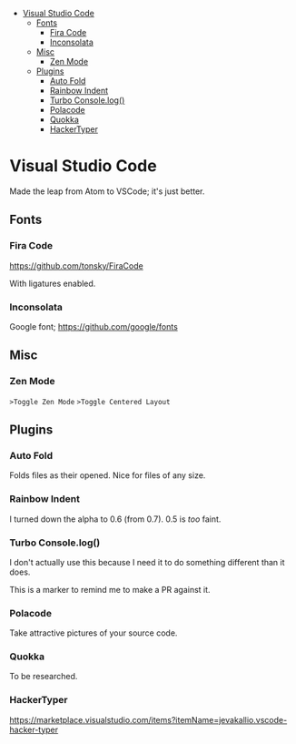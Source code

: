 <!-- TOC -->

- [Visual Studio Code](#visual-studio-code)
  - [Fonts](#fonts)
    - [Fira Code](#fira-code)
    - [Inconsolata](#inconsolata)
  - [Misc](#misc)
    - [Zen Mode](#zen-mode)
  - [Plugins](#plugins)
    - [Auto Fold](#auto-fold)
    - [Rainbow Indent](#rainbow-indent)
    - [Turbo Console.log()](#turbo-consolelog)
    - [Polacode](#polacode)
    - [Quokka](#quokka)
    - [HackerTyper](#hackertyper)

<!-- /TOC -->

# Visual Studio Code

Made the leap from Atom to VSCode; it's just better.

## Fonts

### Fira Code

https://github.com/tonsky/FiraCode

With ligatures enabled.

### Inconsolata

Google font; https://github.com/google/fonts

## Misc

### Zen Mode

`>Toggle Zen Mode`
`>Toggle Centered Layout`

## Plugins

### Auto Fold

Folds files as their opened. Nice for files of any size.

### Rainbow Indent

I turned down the alpha to 0.6 (from 0.7). 0.5 is *too* faint.

### Turbo Console.log()

I don't actually use this because I need it to do something different than it does.

This is a marker to remind me to make a PR against it.

### Polacode

Take attractive pictures of your source code.

### Quokka

To be researched.

### HackerTyper

https://marketplace.visualstudio.com/items?itemName=jevakallio.vscode-hacker-typer

